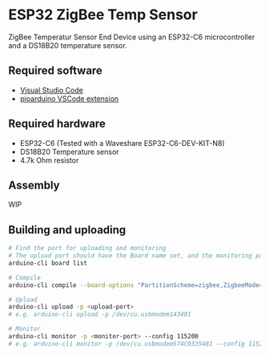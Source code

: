 # ESP32 ZigBee Temp Sensor

ZigBee Temperatur Sensor End Device using an ESP32-C6 microcontroller and a DS18B20 temperature sensor.

## Required software
- [Visual Studio Code](https://code.visualstudio.com/)
- [pioarduino VSCode extension](https://github.com/pioarduino/pioarduino-vscode-ide)

## Required hardware
- ESP32-C6 (Tested with a Waveshare ESP32-C6-DEV-KIT-N8)
- DS18B20 Temperature sensor
- 4.7k Ohm resistor

## Assembly

WIP

## Building and uploading

```sh
# Find the port for uploading and monitoring
# The upload port should have the Board name set, and the monitoring port should have an "Unknown" Board name.
arduino-cli board list

# Compile
arduino-cli compile --board-options "PartitionScheme=zigbee,ZigbeeMode=ed,DebugLevel=debug"

# Upload
arduino-cli upload -p <upload-port>
# e.g. arduino-cli upload -p /dev/cu.usbmodem143401

# Monitor
arduino-cli monitor -p <monitor-port> --config 115200
# e.g. arduino-cli monitor -p /dev/cu.usbmodem574C0335481 --config 115200
```
